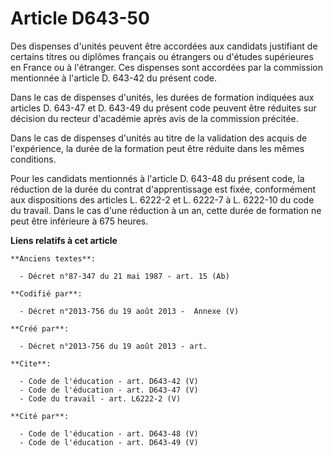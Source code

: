# Article D643-50

Des dispenses d'unités peuvent être accordées aux candidats justifiant de certains titres ou diplômes français ou étrangers
ou d'études supérieures en France ou à l'étranger. Ces dispenses sont accordées par la commission mentionnée à l'article D.
643-42 du présent code. 

Dans le cas de dispenses d'unités, les durées de formation indiquées aux articles D. 643-47 et D. 643-49 du présent code
peuvent être réduites sur décision du recteur d'académie après avis de la commission précitée. 

Dans le cas de dispenses d'unités au titre de la validation des acquis de l'expérience, la durée de la formation peut être
réduite dans les mêmes conditions. 

Pour les candidats mentionnés à l'article D. 643-48 du présent code, la réduction de la durée du contrat d'apprentissage est
fixée, conformément aux dispositions des articles L. 6222-2 et L. 6222-7 à L. 6222-10 du code du travail. Dans le cas d'une
réduction à un an, cette durée de formation ne peut être inférieure à 675 heures.

**Liens relatifs à cet article**

	**Anciens textes**:

	  - Décret n°87-347 du 21 mai 1987 - art. 15 (Ab)

	**Codifié par**:

	  - Décret n°2013-756 du 19 août 2013 -  Annexe (V)

	**Créé par**:

	  - Décret n°2013-756 du 19 août 2013 - art.

	**Cite**:

	  - Code de l'éducation - art. D643-42 (V)
	  - Code de l'éducation - art. D643-47 (V)
	  - Code du travail - art. L6222-2 (V)

	**Cité par**:

	  - Code de l'éducation - art. D643-48 (V)
	  - Code de l'éducation - art. D643-49 (V)
